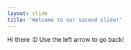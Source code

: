 ```yaml
---
layout: slide
title: "Welcome to our second slide!"
---
```

Hi there :D
Use the left arrow to go back!
